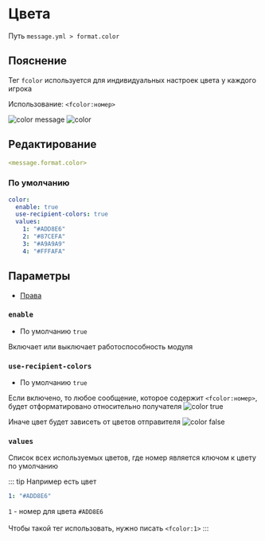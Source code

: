# Цвета
Путь `message.yml > format.color`

## Пояснение
Тег `fcolor` используется для индивидуальных настроек цвета у каждого игрока

Использование: `<fcolor:номер>`

![color message](/colormessage.png)
![color](/color.gif)

## Редактирование
```yaml
<message.format.color>
```

### По умолчанию
```yaml
color:
  enable: true
  use-recipient-colors: true
  values:
    1: "#ADD8E6"
    2: "#87CEFA"
    3: "#A9A9A9"
    4: "#FFFAFA"
```

## Параметры

- [Права](/ru/permission/message/format/color/)

### `enable`
- По умолчанию `true`

Включает или выключает работоспособность модуля

### `use-recipient-colors`
- По умолчанию `true`

Если включено, то любое сообщение, которое содержит `<fcolor:номер>`, будет отформатировано относительно получателя
![color true](/colortrue.gif)

Иначе цвет будет зависеть от цветов отправителя
![color false](/colorfalse.gif)

### `values`

Список всех используемых цветов, где номер является ключом к цвету по умолчанию

::: tip Например есть цвет
```yaml
1: "#ADD8E6"
```
`1` - номер для цвета `#ADD8E6` <br><br>
Чтобы такой тег использовать, нужно писать `<fcolor:1>`
:::